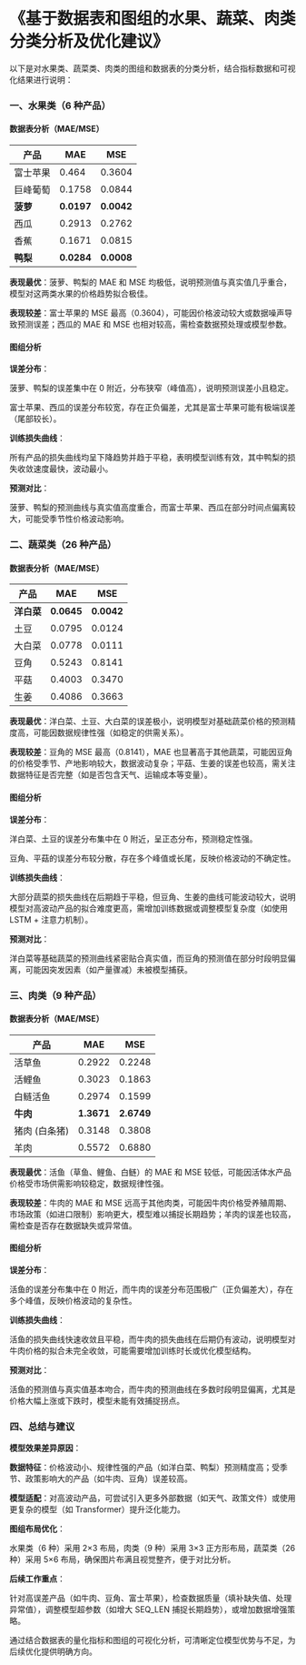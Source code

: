 # 《基于数据表和图组的水果、蔬菜、肉类分类分析及优化建议》

以下是对水果类、蔬菜类、肉类的图组和数据表的分类分析，结合指标数据和可视化结果进行说明：

### **一、水果类（6 种产品）**

#### **数据表分析（MAE/MSE）**



| 产品     | MAE        | MSE        |
| ------ | ---------- | ---------- |
| 富士苹果   | 0.464      | 0.3604     |
| 巨峰葡萄   | 0.1758     | 0.0844     |
| **菠萝** | **0.0197** | **0.0042** |
| 西瓜     | 0.2913     | 0.2762     |
| 香蕉     | 0.1671     | 0.0815     |
| **鸭梨** | **0.0284** | **0.0008** |

**表现最优**：菠萝、鸭梨的 MAE 和 MSE 均极低，说明预测值与真实值几乎重合，模型对这两类水果的价格趋势拟合极佳。

**表现较差**：富士苹果的 MSE 最高（0.3604），可能因价格波动较大或数据噪声导致预测误差；西瓜的 MAE 和 MSE 也相对较高，需检查数据预处理或模型参数。

#### **图组分析**

**误差分布**：

菠萝、鸭梨的误差集中在 0 附近，分布狭窄（峰值高），说明预测误差小且稳定。

富士苹果、西瓜的误差分布较宽，存在正负偏差，尤其是富士苹果可能有极端误差（尾部较长）。

**训练损失曲线**：

所有产品的损失曲线均呈下降趋势并趋于平稳，表明模型训练有效，其中鸭梨的损失收敛速度最快，波动最小。

**预测对比**：

菠萝、鸭梨的预测曲线与真实值高度重合，而富士苹果、西瓜在部分时间点偏离较大，可能受季节性价格波动影响。

### **二、蔬菜类（26 种产品）**

#### **数据表分析（MAE/MSE）**



| 产品      | MAE        | MSE        |
| ------- | ---------- | ---------- |
| **洋白菜** | **0.0645** | **0.0042** |
| 土豆      | 0.0795     | 0.0124     |
| 大白菜     | 0.0778     | 0.0111     |
| 豆角      | 0.5243     | 0.8141     |
| 平菇      | 0.4003     | 0.3470     |
| 生姜      | 0.4086     | 0.3663     |

**表现最优**：洋白菜、土豆、大白菜的误差极小，说明模型对基础蔬菜价格的预测精度高，可能因数据规律性强（如稳定的供需关系）。

**表现较差**：豆角的 MSE 最高（0.8141），MAE 也显著高于其他蔬菜，可能因豆角的价格受季节、产地影响较大，数据波动复杂；平菇、生姜的误差也较高，需关注数据特征是否完整（如是否包含天气、运输成本等变量）。

#### **图组分析**

**误差分布**：

洋白菜、土豆的误差分布集中在 0 附近，呈正态分布，预测稳定性强。

豆角、平菇的误差分布较分散，存在多个峰值或长尾，反映价格波动的不确定性。

**训练损失曲线**：

大部分蔬菜的损失曲线在后期趋于平稳，但豆角、生姜的曲线可能波动较大，说明模型对高波动产品的拟合难度更高，需增加训练数据或调整模型复杂度（如使用 LSTM + 注意力机制）。

**预测对比**：

洋白菜等基础蔬菜的预测曲线紧密贴合真实值，而豆角的预测值在部分时段明显偏离，可能因突发因素（如产量骤减）未被模型捕获。

### **三、肉类（9 种产品）**

#### **数据表分析（MAE/MSE）**



| 产品       | MAE        | MSE        |
| -------- | ---------- | ---------- |
| 活草鱼      | 0.2922     | 0.2248     |
| 活鲤鱼      | 0.3023     | 0.1863     |
| 白鲢活鱼     | 0.2974     | 0.1599     |
| **牛肉**   | **1.3671** | **2.6749** |
| 猪肉 (白条猪) | 0.3148     | 0.3808     |
| 羊肉       | 0.5572     | 0.6880     |

**表现最优**：活鱼（草鱼、鲤鱼、白鲢）的 MAE 和 MSE 较低，可能因活体水产品价格受市场供需影响较稳定，数据规律性强。

**表现较差**：牛肉的 MAE 和 MSE 远高于其他肉类，可能因牛肉价格受养殖周期、市场政策（如进口限制）影响更大，模型难以捕捉长期趋势；羊肉的误差也较高，需检查是否存在数据缺失或异常值。

#### **图组分析**

**误差分布**：

活鱼的误差分布集中在 0 附近，而牛肉的误差分布范围极广（正负偏差大），存在多个峰值，反映价格波动的复杂性。

**训练损失曲线**：

活鱼的损失曲线快速收敛且平稳，而牛肉的损失曲线在后期仍有波动，说明模型对牛肉价格的拟合未完全收敛，可能需要增加训练时长或优化模型结构。

**预测对比**：

活鱼的预测值与真实值基本吻合，而牛肉的预测曲线在多数时段明显偏离，尤其是价格大幅上涨或下跌时，模型未能有效捕捉拐点。

### **四、总结与建议**

**模型效果差异原因**：

**数据特征**：价格波动小、规律性强的产品（如洋白菜、鸭梨）预测精度高；受季节、政策影响大的产品（如牛肉、豆角）误差较高。

**模型适配**：对高波动产品，可尝试引入更多外部数据（如天气、政策文件）或使用更复杂的模型（如 Transformer）提升泛化能力。

**图组布局优化**：

水果类（6 种）采用 2×3 布局，肉类（9 种）采用 3×3 正方形布局，蔬菜类（26 种）采用 5×6 布局，确保图片布满且视觉整齐，便于对比分析。

**后续工作重点**：

针对高误差产品（如牛肉、豆角、富士苹果），检查数据质量（填补缺失值、处理异常值），调整模型超参数（如增大 SEQ\_LEN 捕捉长期趋势），或增加数据增强策略。

通过结合数据表的量化指标和图组的可视化分析，可清晰定位模型优势与不足，为后续优化提供明确方向。